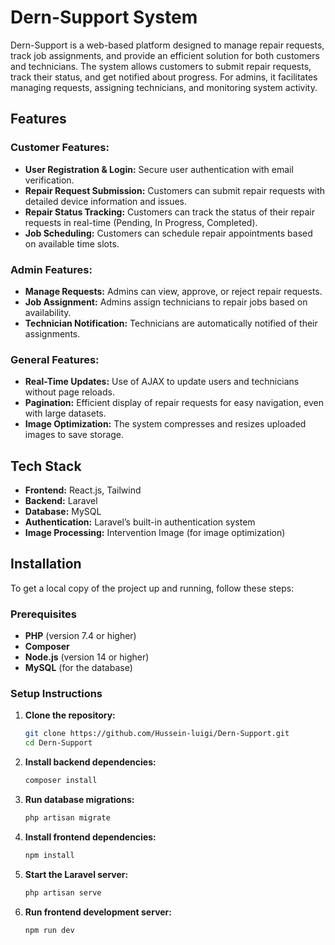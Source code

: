 # Dern-Support System

Dern-Support is a web-based platform designed to manage repair requests, track job assignments, and provide an efficient solution for both customers and technicians. The system allows customers to submit repair requests, track their status, and get notified about progress. For admins, it facilitates managing requests, assigning technicians, and monitoring system activity.

## Features

### Customer Features:
- **User Registration & Login:** Secure user authentication with email verification.
- **Repair Request Submission:** Customers can submit repair requests with detailed device information and issues.
- **Repair Status Tracking:** Customers can track the status of their repair requests in real-time (Pending, In Progress, Completed).
- **Job Scheduling:** Customers can schedule repair appointments based on available time slots.

### Admin Features:
- **Manage Requests:** Admins can view, approve, or reject repair requests.
- **Job Assignment:** Admins assign technicians to repair jobs based on availability.
- **Technician Notification:** Technicians are automatically notified of their assignments.

### General Features:
- **Real-Time Updates:** Use of AJAX to update users and technicians without page reloads.
- **Pagination:** Efficient display of repair requests for easy navigation, even with large datasets.
- **Image Optimization:** The system compresses and resizes uploaded images to save storage.

## Tech Stack

- **Frontend:** React.js, Tailwind
- **Backend:** Laravel
- **Database:** MySQL
- **Authentication:** Laravel’s built-in authentication system
- **Image Processing:** Intervention Image (for image optimization)

## Installation

To get a local copy of the project up and running, follow these steps:

### Prerequisites
- **PHP** (version 7.4 or higher)
- **Composer**
- **Node.js** (version 14 or higher)
- **MySQL** (for the database)

### Setup Instructions

1. **Clone the repository:**
   ```bash
   git clone https://github.com/Hussein-luigi/Dern-Support.git
   cd Dern-Support

2. **Install backend dependencies:** 
   ```bash
   composer install
3. **Run database migrations:**
   ```bash
   php artisan migrate
4. **Install frontend dependencies:**
   ```bash
   npm install
5. **Start the Laravel server:**
   ```bash
   php artisan serve
6. **Run frontend development server:**
   ```bash
   npm run dev
